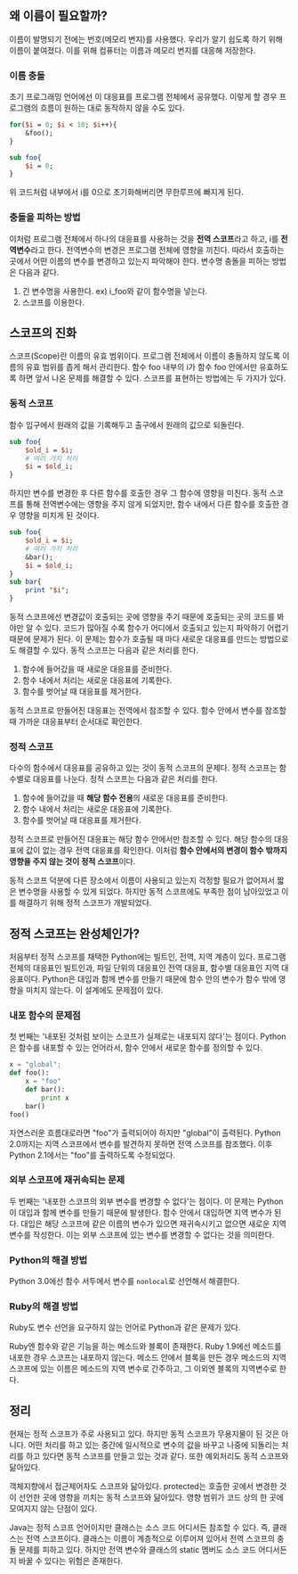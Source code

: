 ## 왜 이름이 필요할까?

이름이 발명되기 전에는 번호(메모리 번지)를 사용했다. 우리가 알기 쉽도록 하기 위해 이름이 붙여졌다. 이를 위해 컴퓨터는 이름과 메모리 번지를 대응해 저장한다.



### 이름 충돌

초기 프로그래밍 언어에선 이 대응표를 프로그램 전체에서 공유했다. 이렇게 할 경우 프로그램의 흐름이 원하는 대로 동작하지 않을 수도 있다.

```perl
for($i = 0; $i < 10; $i++){
	&foo();
}

sub foo{
	$i = 0;
}
```

위 코드처럼 내부에서 i를 0으로 초기화해버리면 무한루프에 빠지게 된다.



### 충돌을 피하는 방법

이처럼 프로그램 전체에서 하나의 대응표를 사용하는 것을 **전역 스코프**라고 하고, i를 **전역변수**라고 한다. 전역변수의 변경은 프로그램 전체에 영향을 끼친다. 따라서 호출하는 곳에서 어떤 이름의 변수를 변경하고 있는지 파악해야 한다. 변수명 충돌을 피하는 방법은 다음과 같다.

1. 긴 변수명을 사용한다.
   ex) i_foo와 같이 함수명을 넣는다.
2. 스코프를 이용한다.



## 스코프의 진화

스코프(Scope)란 이름의 유효 범위이다. 프로그램 전체에서 이름이 충돌하지 않도록 이름의 유효 범위를 좁게 해서 관리한다. 함수 foo 내부의 i가 함수 foo 안에서만 유효하도록 하면 앞서 나온 문제를 해결할 수 있다. 스코프를 표현하는 방법에는 두 가지가 있다.



### 동적 스코프

함수 입구에서 원래의 값을 기록해두고 출구에서 원래의 값으로 되돌린다.

```perl
sub foo{
	$old_i = $i;
	# 여러 가지 처리
	$i = $old_i;
}
```



하지만 변수를 변경한 후 다른 함수를 호출한 경우 그 함수에 영향을 미친다. 동적 스코프를 통해 전역변수에는 영향을 주지 않게 되었지만, 함수 내에서 다른 함수를 호출한 경우 영향을 미치게 된 것이다.

```perl
sub foo{
	$old_i = $i;
	# 여러 가지 처리
	&bar();
	$i = $old_i;
}
sub bar{
	print "$i";
}
```



동적 스코프에선 변경값이 호출되는 곳에 영향을 주기 때문에 호출되는 곳의 코드를 봐야만 알 수 있다. 코드가 많아질 수록 함수가 어디에서 호출되고 있는지 파악하기 어렵기 때문에 문제가 된다. 이 문제는 함수가 호출될 때 마다 새로운 대응표를 만드는 방법으로도 해결할 수 있다. 동적 스코프는 다음과 같은 처리를 한다.

1. 함수에 들어갔을 때 새로운 대응표를 준비한다.
2. 함수 내에서 처리는 새로운 대응표에 기록한다.
3. 함수를 벗어날 때 대응표를 제거한다.

동적 스코프로 만들어진 대응표는 전역에서 참조할 수 있다. 함수 안에서 변수를 참조할 때 가까운 대응표부터 순서대로 확인한다.



### 정적 스코프

다수의 함수에서 대응표를 공유하고 있는 것이 동적 스코프의 문제다. 정적 스코프는 함수별로 대응표를 나눈다. 정적 스코프는 다음과 같은 처리를 한다.

1. 함수에 들어갔을 때 **해당 함수 전용**의 새로운 대응표를 준비한다.
2. 함수 내에서 처리는 새로운 대응표에 기록한다.
3. 함수를 벗어날 때 대응표를 제거한다.

정적 스코프로 만들어진 대응표는 해당 함수 안에서만 참조할 수 있다. 해당 함수의 대응표에 값이 없는 경우 전역 대응표를 확인한다. 이처럼 **함수 안에서의 변경이 함수 밖까지 영향을 주지 않는 것이 정적 스코프**이다.



동적 스코프 덕분에 다른 장소에서 이름이 사용되고 있는지 걱정할 필요가 없어져서 짧은 변수명을 사용할 수 있게 되었다. 하지만 동적 스코프에도 부족한 점이 남아있었고 이를 해결하기 위해 정적 스코프가 개발되었다.



## 정적 스코프는 완성체인가?

처음부터 정적 스코프를 채택한 Python에는 빌트인, 전역, 지역 계층이 있다. 프로그램 전체의 대응표인 빌트인과, 파일 단위의 대응표인 전역 대응표, 함수별 대응표인 지역 대응표이다. Python은 대입과 함께 변수를 만들기 때문에 함수 안의 변수가 함수 밖에 영향을 미치지 않는다. 이 설계에도 문제점이 있다.



### 내포 함수의 문제점

첫 번째는 '내포된 것처럼 보이는 스코프가 실제로는 내포되지 않다'는 점이다. Python은 함수를 내포할 수 있는 언어라서, 함수 안에서 새로운 함수를 정의할 수 있다.

```python
x = "global";
def foo():
    x = "foo"
    def bar():
        print x
    bar()
foo()
```

자연스러운 흐름대로라면 "foo"가 출력되어야 하지만 "global"이 출력된다. Python 2.0까지는 지역 스코프에서 변수를 발견하지 못하면 전역 스코프를 참조했다. 이후 Python 2.1에서는 "foo"를 출력하도록 수정되었다.



### 외부 스코프에 재귀속되는 문제

두 번째는 '내포한 스코프의 외부 변수를 변경할 수 없다'는 점이다. 이 문제는 Python이 대입과 함께 변수를 만들기 때문에 발생한다. 함수 안에서 대입하면 지역 변수가 된다. 대입은 해당 스코프에 같은 이름의 변수가 있으면 재귀속시키고 없으면 새로운 지역 변수를 작성한다. 이는 외부 스코프에 있는 변수를 변경할 수 없다는 것을 의미한다.



### Python의 해결 방법

Python 3.0에선 함수 서두에서 변수를 `nonlocal`로 선언해서 해결한다.



### Ruby의 해결 방법

Ruby도 변수 선언을 요구하지 않는 언어로 Python과 같은 문제가 있다.

Ruby엔 함수와 같은 기능을 하는 메소드와 블록이 존재한다. Ruby 1.9에선 메소드를 내포한 경우 스코프는 내포하지 않는다. 메소드 안에서 블록을 만든 경우 메소드의 지역 스코프에 있는 이름은 메소드의 지역 변수로 간주하고, 그 이외엔 블록의 지역변수로 한다.



## 정리

현재는 정적 스코프가 주로 사용되고 있다. 하지만 동적 스코프가 무용지물이 된 것은 아니다. 어떤 처리를 하고 있는 중간에 일시적으로 변수의 값을 바꾸고 나중에 되돌리는 처리를 하고 있다면 동적 스코프를 만들고 있는 것과 같다. 또한 예외처리도 동적 스코프와 닮아있다.

객체지향에서 접근제어자도 스코프와 닮아있다. protected는 호출한 곳에서 변경한 것이 선언한 곳에 영향을 끼치는 동적 스코프와 닮아있다. 영향 범위가 코드 상의 한 곳에 모여지지 않는 단점이 있다.

Java는 정적 스코프 언어이지만 클래스는 소스 코드 어디서든 참조할 수 있다. 즉, 클래스는 전역 스코프이다. 클래스는 이름이 계층적으로 이루어져 있어서 전역 스코프의 충돌 문제를 피하고 있다. 하지만 전역 변수와 클래스의 static 멤버도 소스 코드 어디서든지 바꿀 수 있다는 위험은 존재한다.